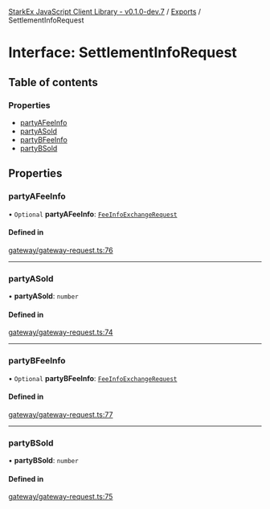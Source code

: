 [StarkEx JavaScript Client Library - v0.1.0-dev.7](../README.md) / [Exports](../modules.md) / SettlementInfoRequest

# Interface: SettlementInfoRequest

## Table of contents

### Properties

- [partyAFeeInfo](SettlementInfoRequest.md#partyafeeinfo)
- [partyASold](SettlementInfoRequest.md#partyasold)
- [partyBFeeInfo](SettlementInfoRequest.md#partybfeeinfo)
- [partyBSold](SettlementInfoRequest.md#partybsold)

## Properties

### partyAFeeInfo

• `Optional` **partyAFeeInfo**: [`FeeInfoExchangeRequest`](FeeInfoExchangeRequest.md)

#### Defined in

[gateway/gateway-request.ts:76](https://github.com/starkware-libs/starkex-js/blob/26f82a7/src/lib/gateway/gateway-request.ts#L76)

---

### partyASold

• **partyASold**: `number`

#### Defined in

[gateway/gateway-request.ts:74](https://github.com/starkware-libs/starkex-js/blob/26f82a7/src/lib/gateway/gateway-request.ts#L74)

---

### partyBFeeInfo

• `Optional` **partyBFeeInfo**: [`FeeInfoExchangeRequest`](FeeInfoExchangeRequest.md)

#### Defined in

[gateway/gateway-request.ts:77](https://github.com/starkware-libs/starkex-js/blob/26f82a7/src/lib/gateway/gateway-request.ts#L77)

---

### partyBSold

• **partyBSold**: `number`

#### Defined in

[gateway/gateway-request.ts:75](https://github.com/starkware-libs/starkex-js/blob/26f82a7/src/lib/gateway/gateway-request.ts#L75)

